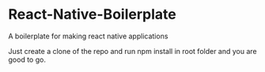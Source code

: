 # React-Native-Boilerplate
A boilerplate for making react native applications

Just create a clone of the repo and run npm install in root folder and you are good to go.
